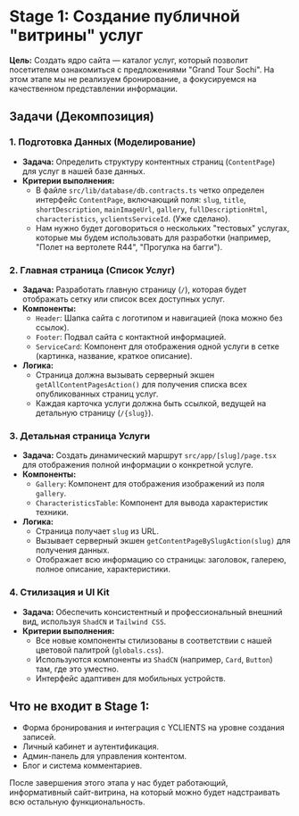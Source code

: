 # Stage 1: Создание публичной "витрины" услуг

**Цель:** Создать ядро сайта — каталог услуг, который позволит посетителям ознакомиться с предложениями "Grand Tour Sochi". На этом этапе мы не реализуем бронирование, а фокусируемся на качественном представлении информации.

## Задачи (Декомпозиция)

### 1. Подготовка Данных (Моделирование)

- **Задача:** Определить структуру контентных страниц (`ContentPage`) для услуг в нашей базе данных.
- **Критерии выполнения:**
  - В файле `src/lib/database/db.contracts.ts` четко определен интерфейс `ContentPage`, включающий поля: `slug`, `title`, `shortDescription`, `mainImageUrl`, `gallery`, `fullDescriptionHtml`, `characteristics`, `yclientsServiceId`. (Уже сделано).
  - Нам нужно будет договориться о нескольких "тестовых" услугах, которые мы будем использовать для разработки (например, "Полет на вертолете R44", "Прогулка на багги").

### 2. Главная страница (Список Услуг)

- **Задача:** Разработать главную страницу (`/`), которая будет отображать сетку или список всех доступных услуг.
- **Компоненты:**
  - `Header`: Шапка сайта с логотипом и навигацией (пока можно без ссылок).
  - `Footer`: Подвал сайта с контактной информацией.
  - `ServiceCard`: Компонент для отображения одной услуги в сетке (картинка, название, краткое описание).
- **Логика:**
  - Страница должна вызывать серверный экшен `getAllContentPagesAction()` для получения списка всех опубликованных страниц услуг.
  - Каждая карточка услуги должна быть ссылкой, ведущей на детальную страницу (`/{slug}`).

### 3. Детальная страница Услуги

- **Задача:** Создать динамический маршрут `src/app/[slug]/page.tsx` для отображения полной информации о конкретной услуге.
- **Компоненты:**
  - `Gallery`: Компонент для отображения изображений из поля `gallery`.
  - `CharacteristicsTable`: Компонент для вывода характеристик техники.
- **Логика:**
  - Страница получает `slug` из URL.
  - Вызывает серверный экшен `getContentPageBySlugAction(slug)` для получения данных.
  - Отображает всю информацию со страницы: заголовок, галерею, полное описание, характеристики.

### 4. Стилизация и UI Kit

- **Задача:** Обеспечить консистентный и профессиональный внешний вид, используя `ShadCN` и `Tailwind CSS`.
- **Критерии выполнения:**
  - Все новые компоненты стилизованы в соответствии с нашей цветовой палитрой (`globals.css`).
  - Используются компоненты из `ShadCN` (например, `Card`, `Button`) там, где это уместно.
  - Интерфейс адаптивен для мобильных устройств.

## Что не входит в Stage 1:

- Форма бронирования и интеграция с YCLIENTS на уровне создания записей.
- Личный кабинет и аутентификация.
- Админ-панель для управления контентом.
- Блог и система комментариев.

После завершения этого этапа у нас будет работающий, информативный сайт-витрина, на который можно будет надстраивать всю остальную функциональность.